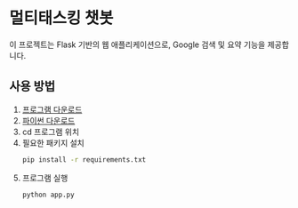 # 멀티태스킹 챗봇

이 프로젝트는 Flask 기반의 웹 애플리케이션으로, Google 검색 및 요약 기능을 제공합니다.

## 사용 방법

1. <a href="https://github.com/zzapcho/AI/archive/refs/heads/main.zip">프로그램 다운로드</a>
2. <a href="https://www.python.org/">파이썬 다운로드</a>
3. cd 프로그램 위치
4. 필요한 패키지 설치
   ```bash
   pip install -r requirements.txt
5. 프로그램 실행
   ```bash
   python app.py
